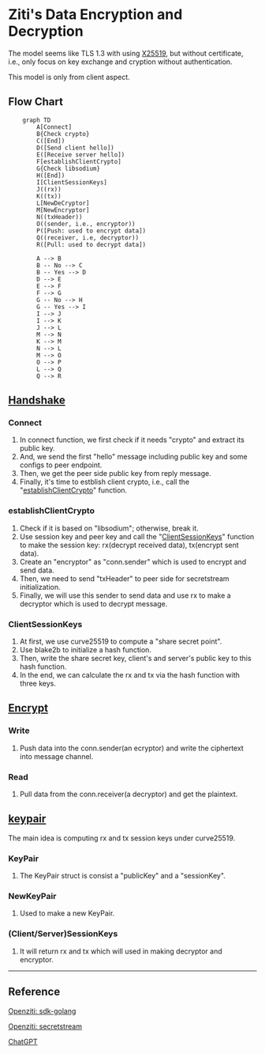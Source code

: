 # Ziti's Data Encryption and Decryption

The model seems like TLS 1.3 with using [X25519](https://blog.sww.moe/post/x25519/), but without certificate, i.e., only focus on key exchange and cryption without authentication.

This model is only from client aspect.

## Flow Chart

```mermaid
    graph TD
        A[Connect]
        B{Check crypto}
        C([End])
        D([Send client hello])
        E([Receive server hello])
        F[establishClientCrypto]
        G{Check libsodium}
        H([End])
        I[ClientSessionKeys]
        J((rx))
        K((tx))
        L[NewDeCryptor]
        M[NewEncryptor]
        N((txHeader))
        O((sender, i.e., encryptor))
        P([Push: used to encrypt data])
        Q((receiver, i.e, decryptor))
        R([Pull: used to decrypt data])

        A --> B
        B -- No --> C
        B -- Yes --> D
        D --> E
        E --> F
        F --> G
        G -- No --> H
        G -- Yes --> I
        I --> J
        I --> K
        J --> L
        M --> N
        K --> M
        N --> L
        M --> O
        O --> P
        L --> Q
        Q --> R
```

## [Handshake](handshake.md)

### Connect

1. In connect function, we first check if it needs "crypto" and extract its public key.
2. And, we send the first "hello" message including public key and some configs to peer endpoint.
3. Then, we get the peer side public key from reply message.
4. Finally, it's time to estblish client crypto, i.e., call the "[establishClientCrypto](#establishclientcrypto)" function.

### establishClientCrypto

1. Check if it is based on "libsodium"; otherwise, break it.
2. Use session key and peer key and call the "[ClientSessionKeys](#clientsessionkeys)" function to make the session key: rx(decrypt received data), tx(encrypt sent data).
3. Create an "encryptor" as "conn.sender" which is used to encrypt and send data.
4. Then, we need to send "txHeader" to peer side for secretstream initialization.
5. Finally, we will use this sender to send data and use rx to make a decryptor which is used to decrypt message.

### ClientSessionKeys

1. At first, we use curve25519 to compute a "share secret point".
2. Use blake2b to initialize a hash function.
3. Then, write the share secret key, client's and server's public key to this hash function.
4. In the end, we can calculate the rx and tx via the hash function with three keys.

## [Encrypt](encrypt.md)

### Write

1. Push data into the conn.sender(an ecryptor) and write the ciphertext into message channel.

### Read

1. Pull data from the conn.receiver(a decryptor) and get the plaintext.

## [keypair](keypair.md)

The main idea is computing rx and tx session keys under curve25519.

### KeyPair

1. The KeyPair struct is consist a "publicKey" and a "sessionKey".

### NewKeyPair

1. Used to make a new KeyPair.

### (Client/Server)SessionKeys

1. It will return rx and tx which will used in making decryptor and encryptor.

---

## Reference

[Openziti: sdk-golang](https://github.com/openziti/sdk-golang)

[Openziti: secretstream](https://github.com/openziti/secretstream)

[ChatGPT](https://openai.com/chatgpt/)
